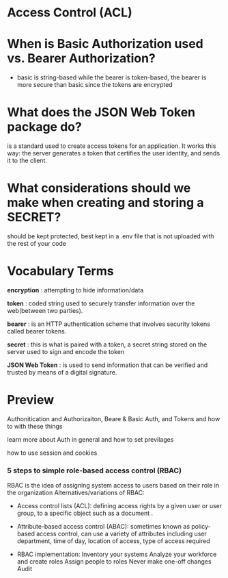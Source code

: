 # Access Control (ACL) 

# When is Basic Authorization used vs. Bearer Authorization?

- basic is string-based while the bearer is token-based, the bearer is more secure than basic since the tokens are encrypted

# What does the JSON Web Token package do?

is a standard used to create access tokens for an application. It works this way: the server generates a token that certifies the user identity, and sends it to the client.

# What considerations should we make when creating and storing a SECRET?
should be kept protected, best kept in a .env file that is not uploaded with the rest of your code


# Vocabulary Terms

**encryption** : attempting to hide information/data

**token** : coded string used to securely transfer information over the web(between two parties).

**bearer** : is an HTTP authentication scheme that involves security tokens called bearer tokens.

**secret** : this is what is paired with a token, a secret string stored on the server used to sign and encode the token

**JSON Web Token** : is used to send information that can be verified and trusted by means of a digital signature. 

# Preview

Authonitication and Authorizaiton, Beare & Basic Auth, and Tokens and how to with these things

learn more about Auth in general and how to set previlages

how to use session and cookies

### 5 steps to simple role-based access control (RBAC)

RBAC is the idea of assigning system access to users based on their role in the organization
Alternatives/variations of RBAC:
- Access control lists (ACL): defining access rights by a given user or user group, to a specific object such as a document .
- Attribute-based access control (ABAC): sometimes known as policy-based access control, can use a variety of attributes including user department, time of day, location of access, type of access required

- RBAC implementation:
Inventory your systems
Analyze your workforce and create roles
Assign people to roles
Never make one-off changes
Audit

